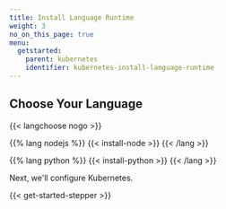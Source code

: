 ```yaml
---
title: Install Language Runtime
weight: 3
no_on_this_page: true
menu:
  getstarted:
    parent: kubernetes
    identifier: kubernetes-install-language-runtime
---
```


## Choose Your Language

{{< langchoose nogo >}}

{{% lang nodejs %}}
{{< install-node >}}
{{< /lang >}}

{{% lang python %}}
{{< install-python >}}
{{< /lang >}}

Next, we'll configure Kubernetes.

{{< get-started-stepper >}}
